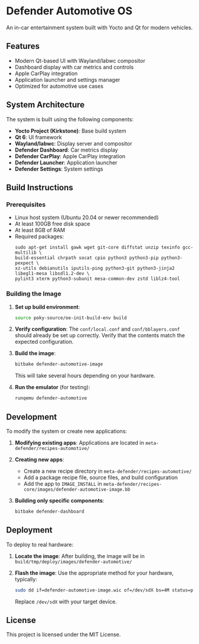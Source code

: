 # Defender Automotive OS

An in-car entertainment system built with Yocto and Qt for modern vehicles.

## Features

- Modern Qt-based UI with Wayland/labwc compositor
- Dashboard display with car metrics and controls
- Apple CarPlay integration
- Application launcher and settings manager
- Optimized for automotive use cases

## System Architecture

The system is built using the following components:

- **Yocto Project (Kirkstone)**: Base build system
- **Qt 6**: UI framework
- **Wayland/labwc**: Display server and compositor
- **Defender Dashboard**: Car metrics display
- **Defender CarPlay**: Apple CarPlay integration
- **Defender Launcher**: Application launcher
- **Defender Settings**: System settings

## Build Instructions

### Prerequisites

- Linux host system (Ubuntu 20.04 or newer recommended)
- At least 100GB free disk space
- At least 8GB of RAM
- Required packages:
  ```
  sudo apt-get install gawk wget git-core diffstat unzip texinfo gcc-multilib \
  build-essential chrpath socat cpio python3 python3-pip python3-pexpect \
  xz-utils debianutils iputils-ping python3-git python3-jinja2 libegl1-mesa libsdl1.2-dev \
  pylint3 xterm python3-subunit mesa-common-dev zstd liblz4-tool
  ```

### Building the Image

1. **Set up build environment**:
   ```bash
   source poky-source/oe-init-build-env build
   ```

2. **Verify configuration**:
   The `conf/local.conf` and `conf/bblayers.conf` should already be set up correctly.
   Verify that the contents match the expected configuration.

3. **Build the image**:
   ```bash
   bitbake defender-automotive-image
   ```
   This will take several hours depending on your hardware.

4. **Run the emulator** (for testing):
   ```bash
   runqemu defender-automotive
   ```

## Development

To modify the system or create new applications:

1. **Modifying existing apps**:
   Applications are located in `meta-defender/recipes-automotive/`

2. **Creating new apps**:
   - Create a new recipe directory in `meta-defender/recipes-automotive/`
   - Add a package recipe file, source files, and build configuration
   - Add the app to `IMAGE_INSTALL` in `meta-defender/recipes-core/images/defender-automotive-image.bb`

3. **Building only specific components**:
   ```bash
   bitbake defender-dashboard
   ```

## Deployment

To deploy to real hardware:

1. **Locate the image**:
   After building, the image will be in `build/tmp/deploy/images/defender-automotive/`

2. **Flash the image**:
   Use the appropriate method for your hardware, typically:
   ```bash
   sudo dd if=defender-automotive-image.wic of=/dev/sdX bs=4M status=progress
   ```
   Replace `/dev/sdX` with your target device.

## License

This project is licensed under the MIT License.